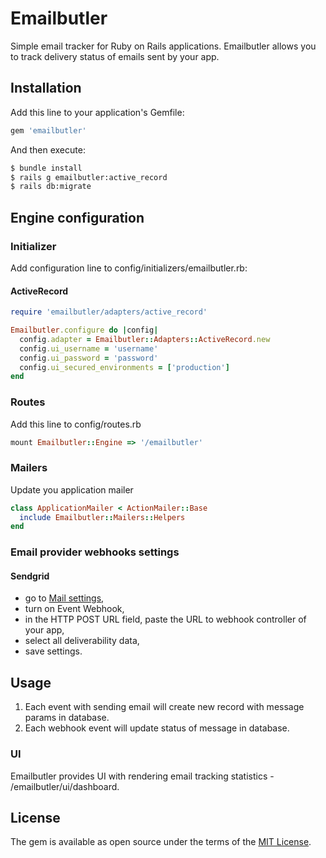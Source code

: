 # Emailbutler
Simple email tracker for Ruby on Rails applications.
Emailbutler allows you to track delivery status of emails sent by your app.

## Installation

Add this line to your application's Gemfile:
```ruby
gem 'emailbutler'
```

And then execute:
```bash
$ bundle install
$ rails g emailbutler:active_record
$ rails db:migrate
```

## Engine configuration

### Initializer

Add configuration line to config/initializers/emailbutler.rb:

#### ActiveRecord

```ruby
require 'emailbutler/adapters/active_record'

Emailbutler.configure do |config|
  config.adapter = Emailbutler::Adapters::ActiveRecord.new
  config.ui_username = 'username'
  config.ui_password = 'password'
  config.ui_secured_environments = ['production']
end
```

### Routes

Add this line to config/routes.rb
```ruby
mount Emailbutler::Engine => '/emailbutler'
```

### Mailers

Update you application mailer
```ruby
class ApplicationMailer < ActionMailer::Base
  include Emailbutler::Mailers::Helpers
end
```

### Email provider webhooks settings

#### Sendgrid

- go to [Mail settings](https://app.sendgrid.com/settings/mail_settings),
- turn on Event Webhook,
- in the HTTP POST URL field, paste the URL to webhook controller of your app,
- select all deliverability data,
- save settings.

## Usage

1. Each event with sending email will create new record with message params in database.
2. Each webhook event will update status of message in database.

### UI

Emailbutler provides UI with rendering email tracking statistics - /emailbutler/ui/dashboard.

## License
The gem is available as open source under the terms of the [MIT License](https://opensource.org/licenses/MIT).
